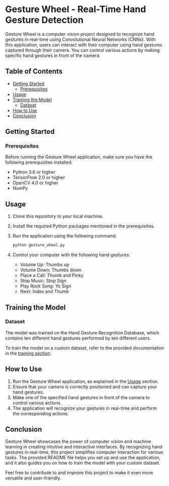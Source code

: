 # Gesture Wheel - Real-Time Hand Gesture Detection

Gesture Wheel is a computer vision project designed to recognize hand gestures in real-time using Convolutional Neural Networks (CNNs). With this application, users can interact with their computer using hand gestures captured through their camera. You can control various actions by making specific hand gestures in front of the camera.

## Table of Contents
- [Getting Started](#getting-started)
  - [Prerequisites](#prerequisites)
- [Usage](#usage)
- [Training the Model](#training-the-model)
  - [Dataset](#dataset)
- [How to Use](#how-to-use)
- [Conclusion](#conclusion)

## Getting Started

### Prerequisites

Before running the Gesture Wheel application, make sure you have the following prerequisites installed:

- Python 3.6 or higher
- TensorFlow 2.0 or higher
- OpenCV 4.0 or higher
- NumPy

## Usage

1. Clone this repository to your local machine.
2. Install the required Python packages mentioned in the prerequisites.
3. Run the application using the following command:

   ```bash
   python gesture_wheel.py
   ```

4. Control your computer with the following hand gestures:
   - Volume Up: Thumbs up
   - Volume Down: Thumbs down
   - Place a Call: Thumb and Pinky
   - Stop Music: Stop Sign
   - Play Rock Song: Yo Sign
   - Next: Index and Thumb

## Training the Model

### Dataset

The model was trained on the Hand Gesture Recognition Database, which contains ten different hand gestures performed by ten different users.

To train the model on a custom dataset, refer to the provided documentation in the [training section](training/README.md).

## How to Use

1. Run the Gesture Wheel application, as explained in the [Usage](#usage) section.
2. Ensure that your camera is correctly positioned and can capture your hand gestures.
3. Make one of the specified hand gestures in front of the camera to control various actions.
4. The application will recognize your gestures in real-time and perform the corresponding actions.

## Conclusion

Gesture Wheel showcases the power of computer vision and machine learning in creating intuitive and interactive interfaces. By recognizing hand gestures in real-time, this project simplifies computer interaction for various tasks. The provided README file helps you set up and use the application, and it also guides you on how to train the model with your custom dataset.

Feel free to contribute to and improve this project to make it even more versatile and user-friendly.
```
